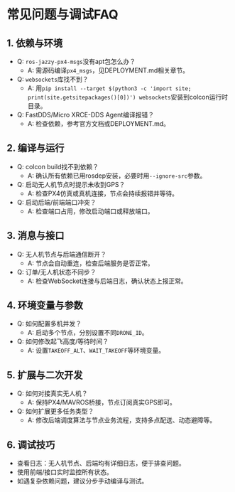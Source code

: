 # 常见问题与调试FAQ

## 1. 依赖与环境

- Q: `ros-jazzy-px4-msgs`没有apt包怎么办？
  - A: 需源码编译`px4_msgs`，见DEPLOYMENT.md相关章节。
- Q: `websockets`库找不到？
  - A: 用`pip install --target $(python3 -c 'import site; print(site.getsitepackages()[0])') websockets`安装到colcon运行时目录。
- Q: FastDDS/Micro XRCE-DDS Agent编译报错？
  - A: 检查依赖，参考官方文档或DEPLOYMENT.md。

## 2. 编译与运行

- Q: colcon build找不到依赖？
  - A: 确认所有依赖已用rosdep安装，必要时用`--ignore-src`参数。
- Q: 启动无人机节点时提示未收到GPS？
  - A: 检查PX4仿真或真机连接，节点会持续报错并等待。
- Q: 启动后端/前端端口冲突？
  - A: 检查端口占用，修改启动端口或释放端口。

## 3. 消息与接口

- Q: 无人机节点与后端通信断开？
  - A: 节点会自动重连，检查后端服务是否正常。
- Q: 订单/无人机状态不同步？
  - A: 检查WebSocket连接与后端日志，确认状态上报正常。

## 4. 环境变量与参数

- Q: 如何配置多机并发？
  - A: 启动多个节点，分别设置不同`DRONE_ID`。
- Q: 如何修改起飞高度/等待时间？
  - A: 设置`TAKEOFF_ALT`、`WAIT_TAKEOFF`等环境变量。

## 5. 扩展与二次开发

- Q: 如何对接真实无人机？
  - A: 保持PX4/MAVROS桥接，节点订阅真实GPS即可。
- Q: 如何扩展更多任务类型？
  - A: 修改后端调度算法与节点业务流程，支持多点配送、动态避障等。

## 6. 调试技巧

- 查看日志：无人机节点、后端均有详细日志，便于排查问题。
- 使用前端/接口实时监控所有状态。
- 如遇复杂依赖问题，建议分步手动编译与测试。 